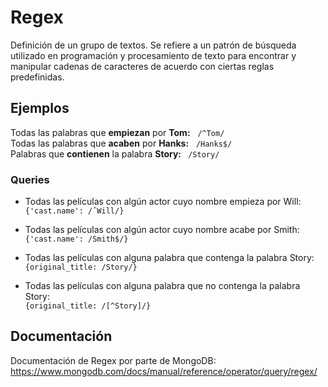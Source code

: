 # Regex

Definición de un grupo de textos. Se refiere a un patrón de búsqueda utilizado en programación y procesamiento de texto para encontrar y manipular cadenas de caracteres de acuerdo con ciertas reglas predefinidas.

## Ejemplos

Todas las palabras que **empiezan** por **Tom:** &nbsp; `/^Tom/` <br>
Todas las palabras que **acaben** por **Hanks:** &nbsp; `/Hanks$/` <br>
Palabras que **contienen** la palabra **Story:** **&nbsp;** `/Story/` <br>

### Queries

-  Todas las películas con algún actor cuyo nombre empieza por Will: <br>
   `{'cast.name': /ˆWill/}`

-  Todas las películas con algún actor cuyo nombre acabe por Smith: <br>
   `{'cast.name': /Smith$/}`

-  Todas las películas con alguna palabra que contenga la palabra Story: <br>
   `{original_title: /Story/}`

-  Todas las películas con alguna palabra que no contenga la palabra Story: <br>
   `{original_title: /[^Story]/}`

## Documentación

Documentación de Regex por parte de MongoDB: <br>
https://www.mongodb.com/docs/manual/reference/operator/query/regex/